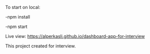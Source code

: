 To start on local:

-npm install

-npm start

Live view:
https://alperkasli.github.io/dashboard-app-for-interview

This project created for interview.
